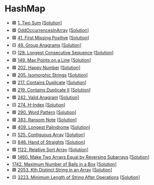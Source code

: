 # HashMap

- 🟩 [1. Two Sum](https://leetcode.com/problems/two-sum/) [[Solution](./1.two-sum.md)]
- 🟩 [OddOccurrencesInArray](https://app.codility.com/programmers/lessons/2-arrays/odd_occurrences_in_array/) [[Solution](./OddOccurrencesInArray.md)]
- 🟥 [41. First Missing Positive](https://leetcode.com/problems/first-missing-positive/) [[Solution](./41.first-missing-positive.md)]
- 🟨 [49. Group Anagrams](https://leetcode.com/problems/group-anagrams/) [[Solution](./49.group-anagrams.md)]
- 🟨 [128. Longest Consecutive Sequence](https://leetcode.com/problems/longest-consecutive-sequence/) [[Solution](./128.longest-consecutive-sequence.md)]
- 🟥 [149. Max Points on a Line](https://leetcode.com/problems/max-points-on-a-line/) [[Solution](./149.max-points-on-a-line.md)]
- 🟩 [202. Happy Number](https://leetcode.com/problems/happy-number/) [[Solution](./202.happy-number.md)]
- 🟩 [205. Isomorphic Strings](https://leetcode.com/problems/isomorphic-strings/) [[Solution](./205.isomorphic-strings.md)]
- 🟩 [217. Contains Duplicate](https://leetcode.com/problems/contains-duplicate/) [[Solution](./217.contains-duplicate.md)]
- 🟩 [219. Contains Duplicate II](https://leetcode.com/problems/contains-duplicate-ii/) [[Solution](./219.contains-duplicate-ii.md)]
- 🟩 [242. Valid Anagram](https://leetcode.com/problems/valid-anagram/) [[Solution](./242.valid-anagram.md)]
- 🟨 [274. H-Index](https://leetcode.com/problems/h-index/) [[Solution](./274.h-index.md)]
- 🟩 [290. Word Pattern](https://leetcode.com/problems/word-pattern/) [[Solution](./290.word-pattern.md)]
- 🟩 [383. Ransom Note](https://leetcode.com/problems/ransom-note/) [[Solution](./383.ransom-note.md)]
- 🟩 [409. Longest Palindrome](https://leetcode.com/problems/longest-palindrome/) [[Solution](./409.longest-palindrome.md)]
- 🟨 [525. Contiguous Array](https://leetcode.com/problems/contiguous-array/) [[Solution](./525.contiguous-array.md)]
- 🟨 [846. Hand of Straights](https://leetcode.com/problems/hand-of-straights/) [[Solution](./846.hand-of-straights.md)]
- 🟩 [1122. Relative Sort Array](https://leetcode.com/problems/relative-sort-array/) [[Solution](./1122.relative-sort-array.md)]
- 🟩 [1460. Make Two Arrays Equal by Reversing Subarrays](https://leetcode.com/problems/make-two-arrays-equal-by-reversing-subarrays/) [[Solution](./1460.make-two-arrays-equal-by-reversing-subarrays.md)]
- [1742. Maximum Number of Balls in a Box](https://leetcode.com/problems/maximum-number-of-balls-in-a-box/description/) [[Solution](./1742.maximum-number-of-balls-in-a-box.md)]
- 🟩 [2053. Kth Distinct String in an Array](https://leetcode.com/problems/kth-distinct-string-in-an-array/) [[Solution](./2053.kth-distinct-string-in-an-array.md)]
- 🟨 [3223. Minimum Length of String After Operations](https://leetcode.com/problems/minimum-length-of-string-after-operations/) [[Solution](./3223.minimum-length-of-string-after-operations.md)]
